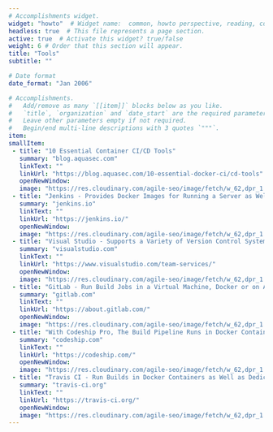```yaml
---
# Accomplishments widget.
widget: "howto"  # Widget name:  common, howto perspective, reading, cd-with-jenkins-and-docker  etc
headless: true  # This file represents a page section.
active: true  # Activate this widget? true/false
weight: 6 # Order that this section will appear.
title: "Tools"
subtitle: ""

# Date format
date_format: "Jan 2006"

# Accomplishments.
#   Add/remove as many `[[item]]` blocks below as you like.
#   `title`, `organization` and `date_start` are the required parameters.
#   Leave other parameters empty if not required.
#   Begin/end multi-line descriptions with 3 quotes `"""`.
item:
smallItem: 
 - title: "10 Essential Container CI/CD Tools"
   summary: "blog.aquasec.com"
   linkText: ""
   linkUrl: "https://blog.aquasec.com/10-essential-docker-ci/cd-tools"
   openNewWindow: 
   image: "https://res.cloudinary.com/agile-seo/image/fetch/w_62,dpr_1.0,d_blank_am8gzx.png/https%3A%2F%2Flogo.clearbit.com%2Fblog.aquasec.com%3Fsize%3D250" 
 - title: "Jenkins - Provides Docker Images for Running a Server as Well as Agents"
   summary: "jenkins.io"
   linkText: ""
   linkUrl: "https://jenkins.io/"
   openNewWindow: 
   image: "https://res.cloudinary.com/agile-seo/image/fetch/w_62,dpr_1.0,d_blank_am8gzx.png/https%3A%2F%2Flogo.clearbit.com%2Fjenkins.io%3Fsize%3D250" 
 - title: "Visual Studio - Supports a Variety of Version Control Systems, Deployment Targets and Hosting Build Agents Using Docker"
   summary: "visualstudio.com"
   linkText: ""
   linkUrl: "https://www.visualstudio.com/team-services/"
   openNewWindow: 
   image: "https://res.cloudinary.com/agile-seo/image/fetch/w_62,dpr_1.0,d_blank_am8gzx.png/https%3A%2F%2Flogo.clearbit.com%2Fvisualstudio.com%3Fsize%3D250" 
 - title: "GitLab - Run Build Jobs in a Virtual Machine, Docker or on Another Server"
   summary: "gitlab.com"
   linkText: ""
   linkUrl: "https://about.gitlab.com/"
   openNewWindow: 
   image: "https://res.cloudinary.com/agile-seo/image/fetch/w_62,dpr_1.0,d_blank_am8gzx.png/https%3A%2F%2Flogo.clearbit.com%2Fgitlab.com%3Fsize%3D250" 
 - title: "With Codeship Pro, The Build Pipeline Runs in Docker Containers"
   summary: "codeship.com"
   linkText: ""
   linkUrl: "https://codeship.com/"
   openNewWindow: 
   image: "https://res.cloudinary.com/agile-seo/image/fetch/w_62,dpr_1.0,d_blank_am8gzx.png/https%3A%2F%2Flogo.clearbit.com%2Fcodeship.com%3Fsize%3D250" 
 - title: "Travis CI - Run Builds in Docker Containers as Well as Dedicated Virtual Machines"
   summary: "travis-ci.org"
   linkText: ""
   linkUrl: "https://travis-ci.org/"
   openNewWindow: 
   image: "https://res.cloudinary.com/agile-seo/image/fetch/w_62,dpr_1.0,d_blank_am8gzx.png/https%3A%2F%2Flogo.clearbit.com%2Ftravis-ci.org%3Fsize%3D250"
---
```

